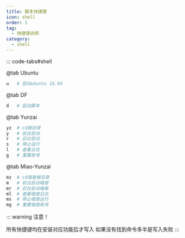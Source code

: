 ```yaml
---
title: 脚本快捷键
icon: shell
order: 1
tag:
  - 快捷键说明
category:
  - shell
---
```


::: code-tabs#shell

@tab Ubuntu

```bash
u   # 启动ubuntu 18.04
```

@tab DF

```bash
d   # 启动脚本
```

@tab Yunzai

```bash
yz  # cd根目录  
y   # 前台启动  
r   # 后台启动  
s   # 停止运行  
l   # 查看日志  
g   # 重置账号
```

@tab Miao-Yunzai

```bash
mz  # cd喵崽根目录
m   # 前台启动喵崽
mr  # 后台启动喵崽
ml  # 查看喵崽日志
ms  # 停止喵崽运行
mg  # 重置喵崽账号
```

    
::: warning 注意！

所有快捷键均在安装对应功能后才写入
如果没有找到命令多半是写入失败
:::

